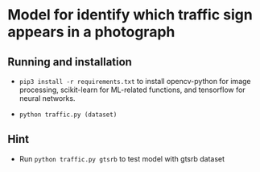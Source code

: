 # Model for identify which traffic sign appears in a photograph

## Running and installation

* `pip3 install -r requirements.txt` to install opencv-python for image processing, scikit-learn for ML-related functions, and tensorflow for neural networks.

* `python traffic.py (dataset)`

## Hint

* Run `python traffic.py gtsrb` to test model with gtsrb dataset



